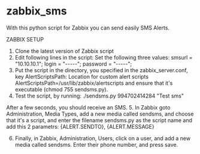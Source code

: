 # zabbix_sms
With this python script for Zabbix you can send easily SMS Alerts.

ZABBIX SETUP
1. Clone the latest version of Zabbix script
2. Edit following lines in the script:
Set the following three values: smsurl = "10.10.10.1"; login = "-----"; password = "-----";
3. Put the script in the directory, you specified in the zabbix_server.conf,
key AlertScriptsPath: Location for custom alert scripts AlertScriptsPath=/usr/lib/zabbix/alertscripts 
and ensure that it's executable (chmod 755 sendsms.py).
4. Test the script, by running: ./sendsms.py 994702414284 "Test sms"

After a few seconds, you should receive an SMS.
5. In Zabbix goto Administration, Media Types, add a new media called sendsms, and choose that it's a script, and enter the filename sendsms.py as the script name and add this 2 parametrs: {ALERT.SENDTO}, {ALERT.MESSAGE}  

6. Finally, in Zabbix, Administration, Users, click on a user, and add a new media called sendsms. Enter their phone number, and press save.
